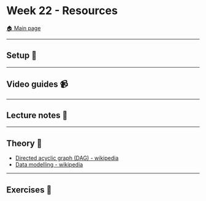 # Week 22 - Resources

[:house: Main page](https://github.com/kokchun/Data-engineering-AI22)

---
## Setup :wrench:

---   
## Video guides :video_camera:


---
## Lecture notes :book:


---
## Theory :book:

- [Directed acyclic graph (DAG) - wikipedia](https://en.wikipedia.org/wiki/Directed_acyclic_graph)
- [Data modelling - wikipedia](https://en.wikipedia.org/wiki/Data_modeling)
  

---
## Exercises :running: